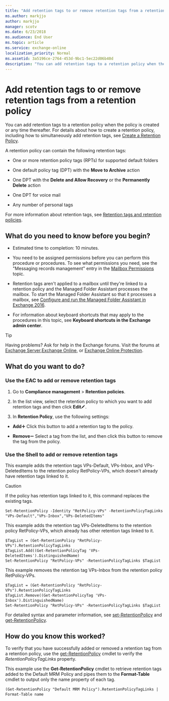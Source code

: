 ```yaml
---
title: "Add retention tags to or remove retention tags from a retention policy"
ms.author: markjjo
author: markjjo
manager: scotv
ms.date: 6/23/2018
ms.audience: End User
ms.topic: article
ms.service: exchange-online
localization_priority: Normal
ms.assetid: 3a5196ce-2764-453d-9bc1-5ec22d06b40d
description: "You can add retention tags to a retention policy when the policy is created or any time thereafter. For details about how to create a retention policy, including how to simultaneously add retention tags, see Create a Retention Policy."
---
```


# Add retention tags to or remove retention tags from a retention policy

You can add retention tags to a retention policy when the policy is created or any time thereafter. For details about how to create a retention policy, including how to simultaneously add retention tags, see [Create a Retention Policy](create-a-retention-policy.md).
  
A retention policy can contain the following retention tags:
  
- One or more retention policy tags (RPTs) for supported default folders
    
- One default policy tag (DPT) with the **Move to Archive** action 
    
- One DPT with the **Delete and Allow Recovery** or the **Permanently Delete** action 
    
- One DPT for voice mail
    
- Any number of personal tags
    
For more information about retention tags, see [Retention tags and retention policies](retention-tags-and-policies.md).
  
## What do you need to know before you begin?

- Estimated time to completion: 10 minutes.
    
- You need to be assigned permissions before you can perform this procedure or procedures. To see what permissions you need, see the "Messaging records management" entry in the [Mailbox Permissions](http://technet.microsoft.com/library/5b690bcb-c6df-4511-90e1-08ca91f43b37.aspx) topic. 
    
- Retention tags aren't applied to a mailbox until they're linked to a retention policy and the Managed Folder Assistant processes the mailbox. To start the Managed Folder Assistant so that it processes a mailbox, see [Configure and run the Managed Folder Assistant in Exchange 2016](http://technet.microsoft.com/library/9fcfb9b6-bd24-4218-a163-bc599cd5476a.aspx).
    
- For information about keyboard shortcuts that may apply to the procedures in this topic, see **Keyboard shortcuts in the Exchange admin center**.
    
> [!TIP]
> Having problems? Ask for help in the Exchange forums. Visit the forums at [Exchange Server](https://go.microsoft.com/fwlink/p/?linkId=60612),[Exchange Online](https://go.microsoft.com/fwlink/p/?linkId=267542), or [Exchange Online Protection](https://go.microsoft.com/fwlink/p/?linkId=285351). 
  
## What do you want to do?

### Use the EAC to add or remove retention tags

1. Go to **Compliance management** \> **Retention policies**.
    
2. In the list view, select the retention policy to which you want to add retention tags and then click **Edit**![Edit icon](../../media/ITPro_EAC_EditIcon.gif).
    
3. In **Retention Policy**, use the following settings:
    
  - **Add**![Add Icon](../../media/ITPro_EAC_AddIcon.gif) Click this button to add a retention tag to the policy. 
    
  - **Remove**![Remove icon](../../media/ITPro_EAC_RemoveIcon.gif) Select a tag from the list, and then click this button to remove the tag from the policy. 
    
### Use the Shell to add or remove retention tags

This example adds the retention tags VPs-Default, VPs-Inbox, and VPs-DeletedItems to the retention policy RetPolicy-VPs, which doesn't already have retention tags linked to it.
  
> [!CAUTION]
> If the policy has retention tags linked to it, this command replaces the existing tags. 
  
```
Set-RetentionPolicy -Identity "RetPolicy-VPs" -RetentionPolicyTagLinks "VPs-Default","VPs-Inbox","VPs-DeletedItems"
```

This example adds the retention tag VPs-DeletedItems to the retention policy RetPolicy-VPs, which already has other retention tags linked to it.
  
```
$TagList = (Get-RetentionPolicy "RetPolicy-VPs").RetentionPolicyTagLinks
$TagList.Add((Get-RetentionPolicyTag 'VPs-DeletedItems').DistinguishedName)
Set-RetentionPolicy "RetPolicy-VPs" -RetentionPolicyTagLinks $TagList
```

This example removes the retention tag VPs-Inbox from the retention policy RetPolicy-VPs.
  
```
$TagList = (Get-RetentionPolicy "RetPolicy-VPs").RetentionPolicyTagLinks
$TagList.Remove((Get-RetentionPolicyTag 'VPs-Inbox').DistinguishedName)
Set-RetentionPolicy "RetPolicy-VPs" -RetentionPolicyTagLinks $TagList
```

For detailed syntax and parameter information, see [set-RetentionPolicy](http://technet.microsoft.com/library/34fbc099-4f41-4f57-867c-ad1e08513c51.aspx) and [get-RetentionPolicy](http://technet.microsoft.com/library/7a05203e-894b-4109-9647-ca7afc44a08f.aspx).
  
## How do you know this worked?

To verify that you have successfully added or removed a retention tag from a retention policy, use the [get-RetentionPolicy](http://technet.microsoft.com/library/7a05203e-894b-4109-9647-ca7afc44a08f.aspx) cmdlet to verify the  _RetentionPolicyTagLinks_ property. 
  
This example use the **Get-RetentionPolicy** cmdlet to retrieve retention tags added to the Default MRM Policy and pipes them to the **Format-Table** cmdlet to output only the name property of each tag. 
  
```
(Get-RetentionPolicy "Default MRM Policy").RetentionPolicyTagLinks | Format-Table name
```


